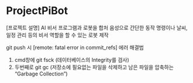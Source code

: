 # ProjectPiBot

[프로젝트 설명]
 AI 비서 프로그램과 로봇을 합처 음성으로 간단한 동작 명령이나 날씨, 일정 관리 등의 비서 역할을 할 수 있는 로봇 제작
 
 
 
 
 

git push 시 [remote: fatal error in commit_refs] 에러 해결법 

1. cmd창에 git fsck (데이터베이스의 Integrity를 검사)
2. 두번째로 git gc (저장소에 필요없는 파일을 삭제하고 남은 파일을 압축하는 “Garbage Collection”)
